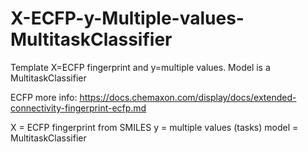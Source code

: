 # X-ECFP-y-Multiple-values-MultitaskClassifier
Template X=ECFP fingerprint and y=multiple values. Model is a MultitaskClassifier

ECFP more info: 
https://docs.chemaxon.com/display/docs/extended-connectivity-fingerprint-ecfp.md


X = ECFP fingerprint from SMILES
y = multiple values (tasks)
model = MultitaskClassifier

